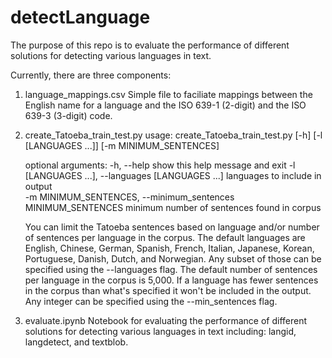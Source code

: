 # detectLanguage
 The purpose of this repo is to evaluate the performance of different solutions for detecting various languages in text.

 Currently, there are three components:

 1. language_mappings.csv
     Simple file to faciliate mappings between the English name for a language and the ISO 639-1 (2-digit) and the ISO 639-3 (3-digit) code. 
 1. create_Tatoeba_train_test.py
    usage: create_Tatoeba_train_test.py [-h] [-l [LANGUAGES ...]] [-m MINIMUM_SENTENCES]

    optional arguments:
      -h, --help            show this help message and exit
      -l [LANGUAGES ...], --languages [LANGUAGES ...]
                            languages to include in output          
      -m MINIMUM_SENTENCES, --minimum_sentences MINIMUM_SENTENCES
                            minimum number of sentences found in corpus
                        
     You can limit the Tatoeba sentences based on language and/or number of sentences per language in the corpus.
     The default languages are English, Chinese, German, Spanish, French, Italian, Japanese, Korean, Portuguese, Danish, Dutch, and Norwegian. Any subset of those can be specified using the --languages flag.
     The default number of sentences per language in the corpus is 5,000. If a language has fewer sentences in the corpus than what's specified it won't be included in the output. Any integer can be specified using the --min_sentences flag.
 1. evaluate.ipynb
     Notebook for evaluating the performance of different solutions for detecting various languages in text including: langid, langdetect, and textblob. 
